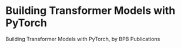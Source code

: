 # Building Transformer Models with PyTorch
 Building Transformer Models with PyTorch, by BPB Publications
